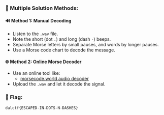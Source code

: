 ### 🔐 Multiple Solution Methods:

#### 🔊 Method 1: Manual Decoding
- Listen to the `.wav` file.
- Note the short (dot `.`) and long (dash `-`) beeps.
- Separate Morse letters by small pauses, and words by longer pauses.
- Use a Morse code chart to decode the message.

#### 🌐 Method 2: Online Morse Decoder
- Use an online tool like:
  - [morsecode.world audio decoder](https://morsecode.world/international/decoder/audio-decoder-adaptive.html)
- Upload the `.wav` and let it decode the signal.

### 🏁 Flag:
```
dalctf{ESCAPED-IN-DOTS-N-DASHES}
```
